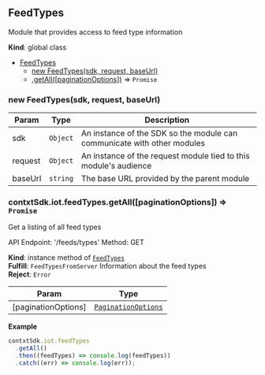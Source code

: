 <a name="FeedTypes"></a>

## FeedTypes
Module that provides access to feed type information

**Kind**: global class  

* [FeedTypes](#FeedTypes)
    * [new FeedTypes(sdk, request, baseUrl)](#new_FeedTypes_new)
    * [.getAll([paginationOptions])](#FeedTypes+getAll) ⇒ <code>Promise</code>

<a name="new_FeedTypes_new"></a>

### new FeedTypes(sdk, request, baseUrl)

| Param | Type | Description |
| --- | --- | --- |
| sdk | <code>Object</code> | An instance of the SDK so the module can communicate   with other modules |
| request | <code>Object</code> | An instance of the request module tied to this   module's audience |
| baseUrl | <code>string</code> | The base URL provided by the parent module |

<a name="FeedTypes+getAll"></a>

### contxtSdk.iot.feedTypes.getAll([paginationOptions]) ⇒ <code>Promise</code>
Get a listing of all feed types

API Endpoint: '/feeds/types'
Method: GET

**Kind**: instance method of [<code>FeedTypes</code>](#FeedTypes)  
**Fulfill**: <code>FeedTypesFromServer</code> Information about the feed types  
**Reject**: <code>Error</code>  

| Param | Type |
| --- | --- |
| [paginationOptions] | [<code>PaginationOptions</code>](./Typedefs.md#PaginationOptions) | 

**Example**  
```js
contxtSdk.iot.feedTypes
  .getAll()
  .then((feedTypes) => console.log(feedTypes))
  .catch((err) => console.log(err));
```

